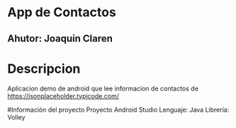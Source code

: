 # App de Contactos

## Ahutor: Joaquin Claren

# Descripcion
Aplicacion demo de android que lee informacion de contactos de https://jsonplaceholder.typicode.com/

#Información del proyecto
Proyecto Android Studio
Lenguaje: Java
Librería: Volley
